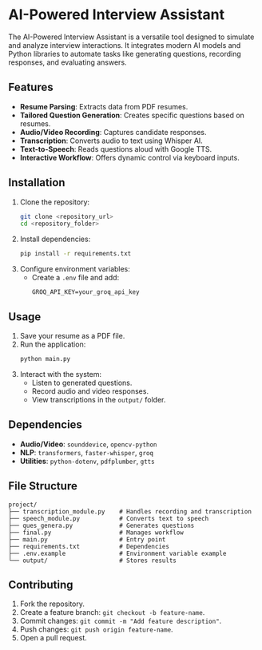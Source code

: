 # AI-Powered Interview Assistant  

The AI-Powered Interview Assistant is a versatile tool designed to simulate and analyze interview interactions. It integrates modern AI models and Python libraries to automate tasks like generating questions, recording responses, and evaluating answers.  

## Features  
- **Resume Parsing**: Extracts data from PDF resumes.  
- **Tailored Question Generation**: Creates specific questions based on resumes.  
- **Audio/Video Recording**: Captures candidate responses.  
- **Transcription**: Converts audio to text using Whisper AI.  
- **Text-to-Speech**: Reads questions aloud with Google TTS.  
- **Interactive Workflow**: Offers dynamic control via keyboard inputs.  

## Installation  
1. Clone the repository:  
   ```bash  
   git clone <repository_url>  
   cd <repository_folder>  
   ```  
2. Install dependencies:  
   ```bash  
   pip install -r requirements.txt  
   ```  
3. Configure environment variables:  
   - Create a `.env` file and add:  
     ```  
     GROQ_API_KEY=your_groq_api_key  
     ```  

## Usage  
1. Save your resume as a PDF file.  
2. Run the application:  
   ```bash  
   python main.py  
   ```  
3. Interact with the system:  
   - Listen to generated questions.  
   - Record audio and video responses.  
   - View transcriptions in the `output/` folder.  

## Dependencies  
- **Audio/Video**: `sounddevice`, `opencv-python`  
- **NLP**: `transformers`, `faster-whisper`, `groq`  
- **Utilities**: `python-dotenv`, `pdfplumber`, `gtts`  

## File Structure  
```  
project/  
├── transcription_module.py    # Handles recording and transcription  
├── speech_module.py           # Converts text to speech  
├── ques_genera.py             # Generates questions  
├── final.py                   # Manages workflow  
├── main.py                    # Entry point  
├── requirements.txt           # Dependencies  
├── .env.example               # Environment variable example  
└── output/                    # Stores results  
```  

## Contributing  
1. Fork the repository.  
2. Create a feature branch: `git checkout -b feature-name`.  
3. Commit changes: `git commit -m "Add feature description"`.  
4. Push changes: `git push origin feature-name`.  
5. Open a pull request.  
